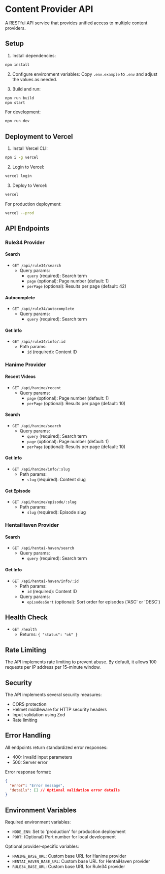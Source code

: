 # Content Provider API

A RESTful API service that provides unified access to multiple content providers.

## Setup

1. Install dependencies:
```bash
npm install
```

2. Configure environment variables:
Copy `.env.example` to `.env` and adjust the values as needed.

3. Build and run:
```bash
npm run build
npm start
```

For development:
```bash
npm run dev
```

## Deployment to Vercel

1. Install Vercel CLI:
```bash
npm i -g vercel
```

2. Login to Vercel:
```bash
vercel login
```

3. Deploy to Vercel:
```bash
vercel
```

For production deployment:
```bash
vercel --prod
```

## API Endpoints

### Rule34 Provider

#### Search
- `GET /api/rule34/search`
  - Query params:
    - `query` (required): Search term
    - `page` (optional): Page number (default: 1)
    - `perPage` (optional): Results per page (default: 42)

#### Autocomplete
- `GET /api/rule34/autocomplete`
  - Query params:
    - `query` (required): Search term

#### Get Info
- `GET /api/rule34/info/:id`
  - Path params:
    - `id` (required): Content ID

### Hanime Provider

#### Recent Videos
- `GET /api/hanime/recent`
  - Query params:
    - `page` (optional): Page number (default: 1)
    - `perPage` (optional): Results per page (default: 10)

#### Search
- `GET /api/hanime/search`
  - Query params:
    - `query` (required): Search term
    - `page` (optional): Page number (default: 1)
    - `perPage` (optional): Results per page (default: 10)

#### Get Info
- `GET /api/hanime/info/:slug`
  - Path params:
    - `slug` (required): Content slug

#### Get Episode
- `GET /api/hanime/episode/:slug`
  - Path params:
    - `slug` (required): Episode slug

### HentaiHaven Provider

#### Search
- `GET /api/hentai-haven/search`
  - Query params:
    - `query` (required): Search term

#### Get Info
- `GET /api/hentai-haven/info/:id`
  - Path params:
    - `id` (required): Content ID
  - Query params:
    - `episodesSort` (optional): Sort order for episodes ('ASC' or 'DESC')

## Health Check

- `GET /health`
  - Returns: `{ "status": "ok" }`

## Rate Limiting

The API implements rate limiting to prevent abuse. By default, it allows 100 requests per IP address per 15-minute window.

## Security

The API implements several security measures:
- CORS protection
- Helmet middleware for HTTP security headers
- Input validation using Zod
- Rate limiting

## Error Handling

All endpoints return standardized error responses:
- 400: Invalid input parameters
- 500: Server error

Error response format:
```json
{
  "error": "Error message",
  "details": [] // Optional validation error details
}
```

## Environment Variables

Required environment variables:
- `NODE_ENV`: Set to 'production' for production deployment
- `PORT`: (Optional) Port number for local development

Optional provider-specific variables:
- `HANIME_BASE_URL`: Custom base URL for Hanime provider
- `HENTAI_HAVEN_BASE_URL`: Custom base URL for HentaiHaven provider
- `RULE34_BASE_URL`: Custom base URL for Rule34 provider
